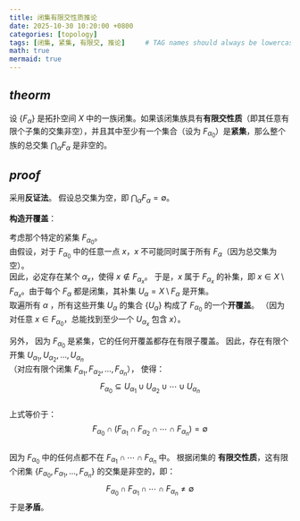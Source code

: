 ```yaml
---
title: 闭集有限交性质推论
date: 2025-10-30 10:20:00 +0800
categories: [topology]
tags: [闭集, 紧集, 有限交, 推论]     # TAG names should always be lowercase
math: true
mermaid: true
---
```

## $theorm$

设 $\{F_\alpha\}$ 是拓扑空间 $X$ 中的一族闭集。如果该闭集族具有**有限交性质**（即其任意有限个子集的交集非空），并且其中至少有一个集合（设为 $F_{\alpha_0}$）是**紧集**，那么整个族的总交集 $\bigcap_{\alpha} F_{\alpha}$ 是非空的。

## $proof$

采用**反证法**。
假设总交集为空，即 $\bigcap_{\alpha} F_{\alpha} = \emptyset$。

  **构造开覆盖**：  

考虑那个特定的紧集 $F_{\alpha_0}$。  
       由假设，对于 $F_{\alpha_0}$ 中的任意一点 $x$，$x$ 不可能同时属于所有 $F_\alpha$（因为总交集为空）。  
       因此，必定存在某个 $\alpha_x$，使得 $x \notin F_{\alpha_x}$。
       于是，$x$ 属于 $F_{\alpha_x}$ 的补集，即 $x \in X \setminus F_{\alpha_x}$。由于每个 $F_\alpha$ 都是闭集，其补集 $U_\alpha = X \setminus F_{\alpha}$ 是开集。  
       取遍所有 $\alpha$ ，所有这些开集 $U_\alpha$ 的集合 $\{U_\alpha\}$ 构成了 $F_{\alpha_0}$ 的一个**开覆盖**。
    （因为对任意 $x \in F_{\alpha_0}$，总能找到至少一个 $U_{\alpha_x}$ 包含 $x$）。
       

   另外，
       因为 $F_{\alpha_0}$ 是紧集，它的任何开覆盖都存在有限子覆盖。
       因此，存在有限个开集 $U_{\alpha_1}, U_{\alpha_2}, \ldots, U_{\alpha_n}$  
       （对应有限个闭集 $F_{\alpha_1}, F_{\alpha_2}, \ldots, F_{\alpha_n}$），
       使得：  
   $$
        F_{\alpha_0} \subseteq U_{\alpha_1} \cup U_{\alpha_2} \cup \cdots \cup U_{\alpha_n}
        $$     
上式等价于：  
  $$
        F_{\alpha_0} \cap (F_{\alpha_1} \cap F_{\alpha_2} \cap \cdots \cap F_{\alpha_n}) = \emptyset
        $$      
因为 $F_{\alpha_0}$ 中的任何点都不在 $F_{\alpha_1} \cap \cdots \cap F_{\alpha_n}$ 中。
       根据闭集的 **有限交性质**，这有限个闭集 $\{F_{\alpha_0}, F_{\alpha_1}, \ldots, F_{\alpha_n}\}$ 的交集是非空的，即：  
$$
        F_{\alpha_0} \cap F_{\alpha_1} \cap \cdots \cap F_{\alpha_n} \neq \emptyset  
        $$
于是**矛盾**。

